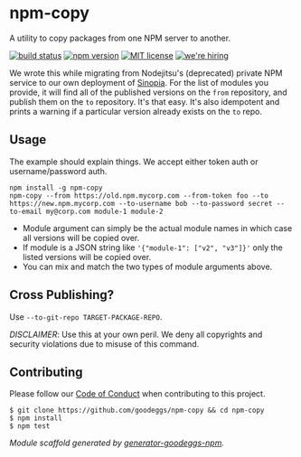 # npm-copy

A utility to copy packages from one NPM server to another.

[![build status][travis-badge]][travis-link]
[![npm version][npm-badge]][npm-link]
[![MIT license][license-badge]][license-link]
[![we're hiring][hiring-badge]][hiring-link]

We wrote this while migrating from Nodejitsu's (deprecated) private NPM service to our own deployment of [Sinopia](https://github.com/rlidwka/sinopia).  For the list of modules you provide, it will find all of the published versions on the `from` repository, and publish them on the `to` repository.  It's that easy.  It's also idempotent and prints a warning if a particular version already exists on the `to` repo.

## Usage

The example should explain things.  We accept either token auth or username/password auth.

```
npm install -g npm-copy
npm-copy --from https://old.npm.mycorp.com --from-token foo --to https://new.npm.mycorp.com --to-username bob --to-password secret --to-email my@corp.com module-1 module-2
```

- Module argument can simply be the actual module names in which case all versions will be copied over.
- If module is a JSON string like `'{"module-1": ["v2", "v3"]}'`  only the listed versions will be copied over.
- You can mix and match the two types of module arguments above.

## Cross Publishing?
Use `--to-git-repo TARGET-PACKAGE-REPO`.

*DISCLAIMER*: Use this at your own peril. We deny all copyrights and security violations due to misuse of this command.

## Contributing

Please follow our [Code of Conduct](https://github.com/goodeggs/npm-copy/blob/master/CODE_OF_CONDUCT.md)
when contributing to this project.

```
$ git clone https://github.com/goodeggs/npm-copy && cd npm-copy
$ npm install
$ npm test
```

_Module scaffold generated by [generator-goodeggs-npm](https://github.com/goodeggs/generator-goodeggs-npm)._


[travis-badge]: http://img.shields.io/travis/goodeggs/npm-copy.svg?style=flat-square
[travis-link]: https://travis-ci.org/goodeggs/npm-copy
[npm-badge]: http://img.shields.io/npm/v/npm-copy.svg?style=flat-square
[npm-link]: https://www.npmjs.org/package/npm-copy
[license-badge]: http://img.shields.io/badge/license-MIT-blue.svg?style=flat-square
[license-link]: LICENSE.md
[hiring-badge]: https://img.shields.io/badge/we're_hiring-yes-brightgreen.svg?style=flat-square
[hiring-link]: http://goodeggs.jobscore.com/?detail=Open+Source&sid=161
